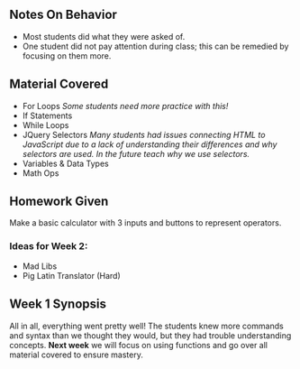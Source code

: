 ## Notes On Behavior
- Most students did what they were asked of. 
- One student did not pay attention during class; this can be remedied by focusing on them more.

## Material Covered
- For Loops *Some students need more practice with this!*
- If Statements
- While Loops
- JQuery Selectors *Many students had issues connecting HTML to JavaScript due to a lack of understanding their differences and why selectors are used. In the future teach why we use selectors.*
- Variables & Data Types
- Math Ops

## Homework Given
Make a basic calculator with 3 inputs and buttons to represent operators.
### Ideas for Week 2:
- Mad Libs
- Pig Latin Translator (Hard)

## Week 1 Synopsis
All in all, everything went pretty well! The students knew more commands and syntax than we thought they would, but they had trouble understanding concepts. **Next week** we will focus on using functions and go over all material covered to ensure mastery.

